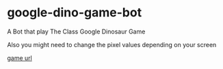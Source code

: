 # google-dino-game-bot
A Bot that play The Class Google Dinosaur Game

Also you might need to change the pixel values depending on your screen

[game url](https://elgoog.im/t-rex/)
